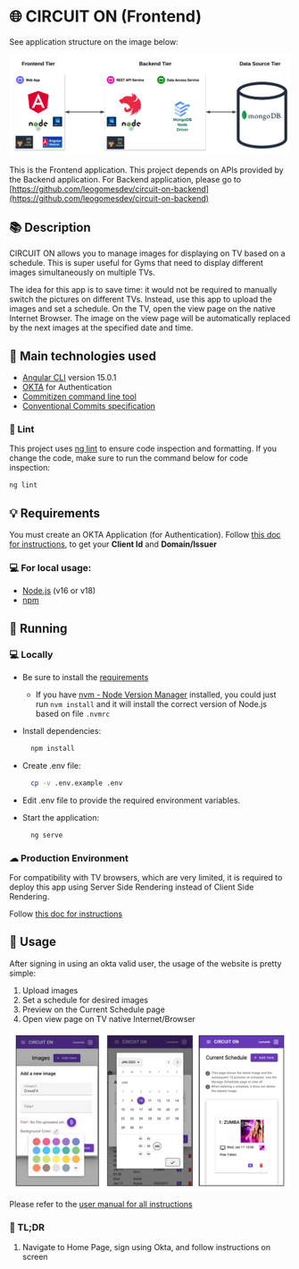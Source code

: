 # 🌐 CIRCUIT ON (Frontend)

See application structure on the image below:

![System tiers](docs/images/others/tiers.png)

This is the Frontend application. This project depends on APIs provided by the Backend application.
For Backend application, please go to [https://github.com/leogomesdev/circuit-on-backend](https://github.com/leogomesdev/circuit-on-backend)

## 📚 Description

CIRCUIT ON allows you to manage images for displaying on TV based on a schedule. This is super useful for Gyms that need to display different images simultaneously on multiple TVs.

The idea for this app is to save time: it would not be required to manually switch the pictures on different TVs. Instead, use this app to upload the images and set a schedule. On the TV, open the view page on the native Internet Browser. The image on the view page will be automatically replaced by the next images at the specified date and time.

## 📲 Main technologies used

- [Angular CLI](https://github.com/angular/angular-cli) version 15.0.1
- [OKTA](https://developer.okta.com) for Authentication
- [Commitizen command line tool](https://github.com/commitizen/cz-cli)
- [Conventional Commits specification](https://www.conventionalcommits.org/en/v1.0.0/)

### 📝 Lint

This project uses [ng lint](https://angular.io/cli/lint) to ensure code inspection and formatting.
If you change the code, make sure to run the command below for code inspection:

```bash
ng lint
```

## 💡 Requirements

You must create an OKTA Application (for Authentication). Follow [this doc for instructions](docs/okta.md), to get your **Client Id** and **Domain/Issuer**

### 💻 For local usage:

- [Node.js](https://nodejs.org) (v16 or v18)
- [npm](https://www.npmjs.com)

## 🚀 Running

### 💻 Locally

- Be sure to install the [requirements](#requirements)

  - If you have [nvm - Node Version Manager](https://github.com/nvm-sh/nvm) installed, you could just run `nvm install` and it will install the correct version of Node.js based on file `.nvmrc`

- Install dependencies:

  ```bash
    npm install
  ```

- Create .env file:

  ```bash
    cp -v .env.example .env
  ```

- Edit .env file to provide the required environment variables.

- Start the application:

  ```bash
    ng serve
  ```

### ☁ Production Environment

For compatibility with TV browsers, which are very limited, it is required to deploy this app using Server Side Rendering instead of Client Side Rendering.

Follow [this doc for instructions](docs/deploy-aws-app-runner.md)

## 🔗 Usage

After signing in using an okta valid user, the usage of the website is pretty simple:

1. Upload images
2. Set a schedule for desired images
3. Preview on the Current Schedule page
4. Open view page on TV native Internet/Browser

![Screenshots](docs/images/others/frontend-app-screenshots.png)

Please refer to the [user manual for all instructions](docs/user-manual-v1.pdf)

### 👀 TL;DR

1. Navigate to Home Page, sign using Okta, and follow instructions on screen
